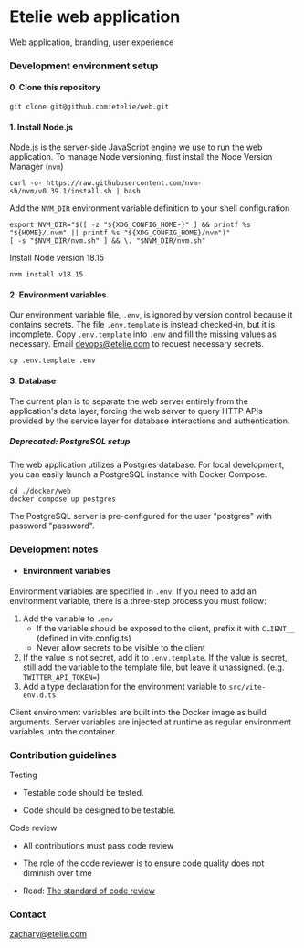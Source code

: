 # Etelie web application

Web application, branding, user experience

### Development environment setup

#### 0. Clone this repository

    git clone git@github.com:etelie/web.git

#### 1. Install Node.js

Node.js is the server-side JavaScript engine we use to run the web application. To manage Node versioning, first install the Node Version Manager (`nvm`)

    curl -o- https://raw.githubusercontent.com/nvm-sh/nvm/v0.39.1/install.sh | bash

Add the `NVM_DIR` environment variable definition to your shell configuration

    export NVM_DIR="$([ -z "${XDG_CONFIG_HOME-}" ] && printf %s "${HOME}/.nvm" || printf %s "${XDG_CONFIG_HOME}/nvm")"
    [ -s "$NVM_DIR/nvm.sh" ] && \. "$NVM_DIR/nvm.sh"

Install Node version 18.15

    nvm install v18.15

#### 2. Environment variables

Our environment variable file, `.env`, is ignored by version control because it contains secrets. The file `.env.template` is instead checked-in, but it is incomplete. Copy `.env.template` into `.env` and fill the missing values as necessary. Email devops@etelie.com to request necessary secrets.

    cp .env.template .env

#### 3. Database

The current plan is to separate the web server entirely from the application's data layer, forcing the web server to query HTTP APIs provided by the service layer for database interactions and authentication.

##### Deprecated: PostgreSQL setup

The web application utilizes a Postgres database. For local development, you can easily launch a PostgreSQL instance with Docker Compose.

    cd ./docker/web
    docker compose up postgres

The PostgreSQL server is pre-configured for the user "postgres" with password "password".

### Development notes

- #### Environment variables

Environment variables are specified in `.env`. If you need to add an environment variable, there is a three-step process you must follow:

1. Add the variable to `.env`
    - If the variable should be exposed to the client, prefix it with `CLIENT__` (defined in vite.config.ts)
    - Never allow secrets to be visible to the client
2. If the value is not secret, add it to `.env.template`. If the value is secret, still add the variable to the template file, but leave it unassigned. (e.g. `TWITTER_API_TOKEN=`)
3. Add a type declaration for the environment variable to `src/vite-env.d.ts`

Client environment variables are built into the Docker image as build arguments. Server variables are injected at runtime as regular environment variables unto the container.

### Contribution guidelines

Testing

- Testable code should be tested.

- Code should be designed to be testable.

Code review

- All contributions must pass code review

- The role of the code reviewer is to ensure code quality does not diminish over time

- Read: [The standard of code review](https://google.github.io/eng-practices/review/reviewer/standard.html)

### Contact

zachary@etelie.com


